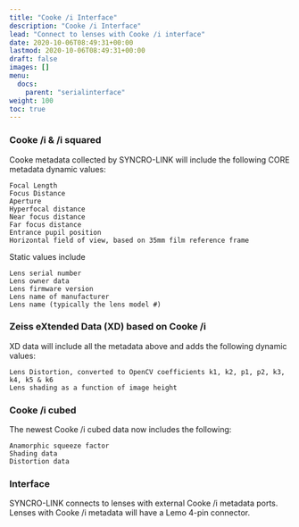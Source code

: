 ```yaml
---
title: "Cooke /i Interface"
description: "Cooke /i Interface"
lead: "Connect to lenses with Cooke /i interface"
date: 2020-10-06T08:49:31+00:00
lastmod: 2020-10-06T08:49:31+00:00
draft: false
images: []
menu:
  docs:
    parent: "serialinterface"
weight: 100
toc: true
---
```


### Cooke /i & /i squared

Cooke metadata collected by SYNCRO-LINK will include the following CORE metadata dynamic values:

    Focal Length
    Focus Distance
    Aperture
    Hyperfocal distance
    Near focus distance
    Far focus distance
    Entrance pupil position
    Horizontal field of view, based on 35mm film reference frame

Static values include

    Lens serial number
    Lens owner data
    Lens firmware version
    Lens name of manufacturer
    Lens name (typically the lens model #)

### Zeiss eXtended Data (XD) based on Cooke /i

XD data will include all the metadata above and adds the following dynamic values:

    Lens Distortion, converted to OpenCV coefficients k1, k2, p1, p2, k3, k4, k5 & k6
    Lens shading as a function of image height

### Cooke /i cubed

The newest Cooke /i cubed data now includes the following:

    Anamorphic squeeze factor
    Shading data
    Distortion data

### Interface

SYNCRO-LINK connects to lenses with external Cooke /i metadata ports. Lenses with Cooke /i metadata will have a Lemo 4-pin connector.
